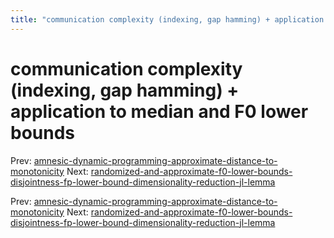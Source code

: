 ```yaml
---
title: "communication complexity (indexing, gap hamming) + application to median and F0 lower bounds"
---
```


# communication complexity (indexing, gap hamming) + application to median and F0 lower bounds

Prev: [amnesic-dynamic-programming-approximate-distance-to-monotonicity](amnesic-dynamic-programming-approximate-distance-to-monotonicity.md)
Next: [randomized-and-approximate-f0-lower-bounds-disjointness-fp-lower-bound-dimensionality-reduction-jl-lemma](randomized-and-approximate-f0-lower-bounds-disjointness-fp-lower-bound-dimensionality-reduction-jl-lemma.md)

Prev: [amnesic-dynamic-programming-approximate-distance-to-monotonicity](amnesic-dynamic-programming-approximate-distance-to-monotonicity.md)
Next: [randomized-and-approximate-f0-lower-bounds-disjointness-fp-lower-bound-dimensionality-reduction-jl-lemma](randomized-and-approximate-f0-lower-bounds-disjointness-fp-lower-bound-dimensionality-reduction-jl-lemma.md)
